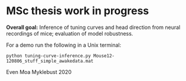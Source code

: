 # MSc thesis work in progress
**Overall goal:** Inference of tuning curves and head direction from neural recordings of mice; evaluation of model robustness.

For a demo run the following in a Unix terminal:

`python tuning-curve-inference.py Mouse12-120806_stuff_simple_awakedata.mat`

Even Moa Myklebust 2020
